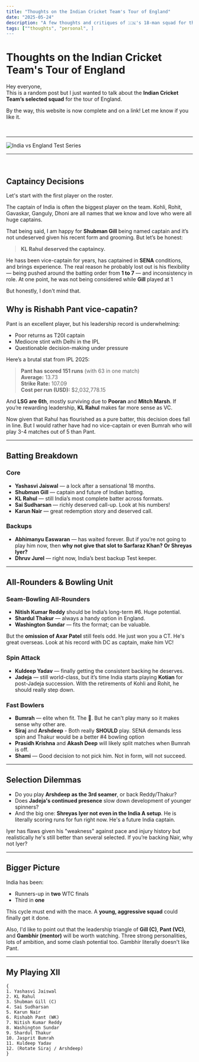 ```yaml
---
title: "Thoughts on the Indian Cricket Team's Tour of England"
date: "2025-05-24"
description: "A few thoughts and critiques of 🇮🇳's 18-man squad for the tour of 🏴󠁧󠁢󠁥󠁮󠁧󠁿 🏏"
tags: [""thoughts", "personal", ]
---
```



# Thoughts on the Indian Cricket Team's Tour of England

Hey everyone,  
This is a random post but I just wanted to talk about the **Indian Cricket Team’s selected squad** for the tour of England.

By the way, this website is now complete and on a link! Let me know if you like it.

<br />

---

![India vs England Test Series](./ICTvEng.jpg)

----

<br />


## Captaincy Decisions

Let's start with the first player on the roster. 

The captain of India is often the biggest player on the team. Kohli, Rohit, Gavaskar, Ganguly, Dhoni are all names that we know and love who were all huge captains.

That being said, I am happy for **Shubman Gill** being named captain and it’s not undeserved given his recent form and grooming. But let’s be honest:

> **KL Rahul deserved the captaincy.**

He hass been vice-captain for years, has captained in **SENA** conditions, and brings experience. The real reason he probably lost out is his flexibility — being pushed around the batting order from **1 to 7** — and inconsistency in role. At one point, he was not being considered while **Gill** played at 1

But honestly, I don't mind that. 

## Why is Rishabh Pant vice-capatin?

Pant is an excellent player, but his leadership record is underwhelming:

- Poor returns as T20I captain  
- Mediocre stint with Delhi in the IPL  
- Questionable decision-making under pressure

Here’s a brutal stat from IPL 2025:

> **Pant has scored 151 runs** (with 63 in one match)  
> **Average:** 13.73  
> **Strike Rate:** 107.09  
> **Cost per run (USD):** \$2,032,778.15

And **LSG are 6th**, mostly surviving due to **Pooran** and **Mitch Marsh**. If you’re rewarding leadership, **KL Rahul** makes far more sense as VC.

Now given that Rahul has flourished as a pure batter, this decision does fall in line. But I would rather have had no vice-captain or even Bumrah who will play 3-4 matches out of 5 than Pant.

---

## Batting Breakdown

### Core 
- **Yashasvi Jaiswal** — a lock after a sensational 18 months.  
- **Shubman Gill** — captain and future of Indian batting.  
- **KL Rahul** — still India’s most complete batter across formats.  
- **Sai Sudharsan** — richly deserved call-up. Look at his numbers!
- **Karun Nair** — great redemption story and deserved call.

### Backups
- **Abhimanyu Easwaran** — has waited forever. But if you’re not going to play him now, then **why not give that slot to Sarfaraz Khan? Or Shreyas Iyer?**
- **Dhruv Jurel** — right now, India’s best backup Test keeper.

---

## All-Rounders & Bowling Unit

### Seam-Bowling All-Rounders
- **Nitish Kumar Reddy** should be India’s long-term #6. Huge potential.  
- **Shardul Thakur** — always a handy option in England.  
- **Washington Sundar** — fits the format; can be valuable.

But the **omission of Axar Patel** still feels odd. He just won you a CT. He's great overseas. Look at his record with DC as captain, make him VC!

### Spin Attack
- **Kuldeep Yadav** — finally getting the consistent backing he deserves.  
- **Jadeja** — still world-class, but it’s time India starts playing **Kotian** for post-Jadeja succession. With the retirements of Kohli and Rohit, he should really step down.

### Fast Bowlers
- **Bumrah** — elite when fit. The 🐐. But he can't play many so it makes sense why other are.  
- **Siraj** and **Arshdeep** - Both really **SHOULD** play. SENA demands less spin and Thakur would be a better #4 bowling option
- **Prasidh Krishna** and **Akash Deep** will likely split matches when Bumrah is off.
- **Shami** — Good decision to not pick him. Not in form, will not succeed.

---

## Selection Dilemmas

- Do you play **Arshdeep as the 3rd seamer**, or back Reddy/Thakur?
- Does **Jadeja's continued presence** slow down development of younger spinners?
- And the big one: **Shreyas Iyer not even in the India A setup**. He is literally scoring runs for fun right now. He's a future India captain.

Iyer has flaws given his "weakness" against pace and injury history but realistically he's still better than several selected. If you’re backing Nair, why not Iyer? 

---

## Bigger Picture

India has been:

- Runners-up in **two** WTC finals  
- Third in **one**

This cycle must end with the mace. A **young, aggressive squad** could finally get it done.

Also, I'd like to point out that the leadership triangle of **Gill (C)**, **Pant (VC)**, and **Gambhir (mentor)** will be worth watching. Three strong personalities, lots of ambition, and some clash potential too. Gambhir literally doesn't like Pant.

---

## My Playing XII
```
{
1. Yashasvi Jaiswal  
2. KL Rahul  
3. Shubman Gill (C)  
4. Sai Sudharsan  
5. Karun Nair  
6. Rishabh Pant (WK)  
7. Nitish Kumar Reddy  
8. Washington Sundar  
9. Shardul Thakur  
10. Jasprit Bumrah  
11. Kuldeep Yadav  
12. (Rotate Siraj / Arshdeep)
}
```